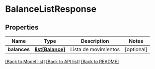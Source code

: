 # BalanceListResponse

## Properties
Name | Type | Description | Notes
------------ | ------------- | ------------- | -------------
**balances** | [**list[Balance]**](Balance.md) | Lista de movimientos | [optional] 

[[Back to Model list]](../README.md#documentation-for-models) [[Back to API list]](../README.md#documentation-for-api-endpoints) [[Back to README]](../README.md)

